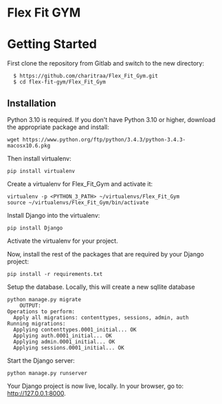 # Flex Fit GYM

# Getting Started

First clone the repository from Gitlab and switch to the new directory:
  ```shell
    $ https://github.com/charitraa/Flex_Fit_Gym.git
    $ cd flex-fit-gym/Flex_Fit_Gym
  ```

## Installation

Python 3.10 is required. If you don't have Python 3.10 or higher, download the appropriate package and install:

```shell
wget https://www.python.org/ftp/python/3.4.3/python-3.4.3-macosx10.6.pkg
```

Then install virtualenv:

```shell
pip install virtualenv
```

Create a virtualenv for Flex_Fit_Gym and activate it:

```shell
virtualenv -p <PYTHON_3_PATH> ~/virtualenvs/Flex_Fit_Gym
source ~/virtualenvs/Flex_Fit_Gym/bin/activate
```

Install Django into the virtualenv:

```shell
pip install Django
```
    
Activate the virtualenv for your project.
    
Now, install the rest of the packages that are required by your Django project:
  ```shell
pip install -r requirements.txt
  ```
    
Setup the database. Locally, this will create a new sqllite database
```shell
python manage.py migrate
    OUTPUT:
Operations to perform:
  Apply all migrations: contenttypes, sessions, admin, auth
Running migrations:
  Applying contenttypes.0001_initial... OK
  Applying auth.0001_initial... OK
  Applying admin.0001_initial... OK
  Applying sessions.0001_initial... OK
```

Start the Django server:

```shell
python manage.py runserver
```

Your Django project is now live, locally. In your browser, go to: http://127.0.0.1:8000.
